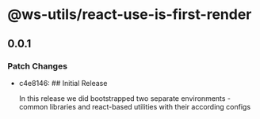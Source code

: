 # @ws-utils/react-use-is-first-render

## 0.0.1

### Patch Changes

- c4e8146: ## Initial Release

  In this release we did bootstrapped two separate environments - common libraries and react-based utilities with their according configs
